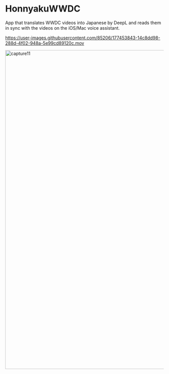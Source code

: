 # HonnyakuWWDC
App that translates WWDC videos into Japanese by DeepL and reads them in sync with the videos on the iOS/Mac voice assistant.

https://user-images.githubusercontent.com/85206/177453843-14c8dd98-288d-4f02-948a-5e99cd89120c.mov

<img width="1015" alt="capture11" src="https://user-images.githubusercontent.com/85206/177461490-bacdda38-82be-4513-a960-39cfc8cb9d21.png">
